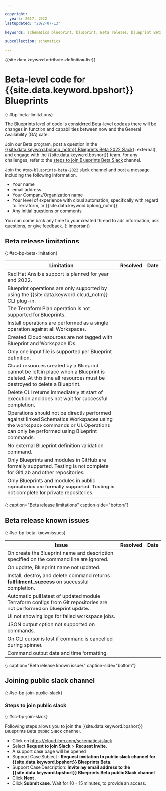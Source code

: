 ```yaml
---

copyright:
  years: 2017, 2022
lastupdated: "2022-07-13"

keywords: schematics blueprint, blueprint, Beta release, blueprint Beta release

subcollection: schematics

---
```


{{site.data.keyword.attribute-definition-list}}

# Beta-level code for {{site.data.keyword.bpshort}} Blueprints
{: #bp-beta-limitations}

The Blueprints level of code is considered Beta-level code as there will be changes in function and capabilities between now and the General Availability (GA) date.

Join our Beta program, post a question in the [{{site.data.keyword.bplong_notm}} Blueprints Beta 2022 Slack](https://ibm-cloud-schematics.slack.com/archives/C03MPHXKYRZ){: external}, and engage with the {{site.data.keyword.bpshort}} team. For any challenges, refer to the [steps to join Blueprints Beta Slack](#sc-bp-join-slack) channel.

Join the `#tmp-blueprints-beta-2022` slack channel and post a message including the following information.

- Your name
- email address
- Your Company/Organization name
- Your level of experience with cloud automation, specifically with regard to Terraform, or {{site.data.keyword.bplong_notm}}
- Any initial questions or comments

You can come back any time to your created thread to add information, ask questions, or give feedback.
{: important}

## Beta release limitations 
{: #sc-bp-beta-limitation}

|  Limitation | Resolved | Date |
| --- |--- | --- | 
| Red Hat Ansible support is planned for year end 2022.  | | | 
| Blueprint operations are only supported by using the {{site.data.keyword.cloud_notm}} CLI plug-in.  | | | 
| The Terraform Plan operation is not supported for Blueprints. | | | 
| Install operations are performed as a single operation against all Workspaces.  | | | 
| Created Cloud resources are not tagged with Blueprint and Workspace IDs. | | | 
| Only one input file is supported per Blueprint definition. | | |
| Cloud resources created by a Blueprint cannot be left in place when a Blueprint is deleted. At this time all resources must be destroyed to delete a Blueprint.  | | |  
| Delete CLI returns immediately at start of execution and does not wait for successful completion. | | | 
| Operations should not be directly performed against linked Schematics Workspaces using the workspace commands or UI. Operations can only be performed using Blueprint commands.    | | |
| No external Blueprint definition validation command. | | | 
| Only Blueprints and modules in GitHub are formally supported. Testing is not complete for GitLab and other repositories. | | | 
| Only Blueprints and modules in public repositories are formally supported. Testing is not complete for private repositories. | | | 
{: caption="Beta release limitations" caption-side="bottom"}

## Beta release known issues 
{: #sc-bp-beta-knownissues}

| Issue | Resolved | Date |
| --- |--- | --- | 
| On create the Blueprint name and description specified on the command line are ignored. | | |
| On update, Blueprint name not updated. | | |  
| Install, destroy and delete command returns **fullfilment_success** on successful completion.  | | | 
| Automatic pull latest of updated module Terraform configs from Git repositories are not performed on Blueprint update. | | | 
| UI not showing logs for failed workspace jobs. | | | 
| JSON output option not supported on commands. | | |   
| On CLI cursor is lost if command is cancelled during spinner. | | | 
| Command output date and time formatting. | | | 
{: caption="Beta release known issues" caption-side="bottom"}

## Joining public slack channel
{: #sc-bp-join-public-slack}

### Steps to join public slack
{: #sc-bp-join-slack}

Following steps allows you to join the {{site.data.keyword.bpshort}} Blueprints Beta public Slack channel.
- Click on https://cloud.ibm.com/schematics/slack
- Select **Request to join Slack** > **Request Invite**.
- A support case page will be opened
- Support Case Subject : **Request invitation to public slack channel for {{site.data.keyword.bpshort}} Blueprints Beta**.
- Support Case Description: **Invite my email address to the {{site.data.keyword.bpshort}} Blueprints Beta public Slack channel**
- Click **Next** .
- Click **Submit case**. Wait for 10 - 15 minutes, to provide an access.
